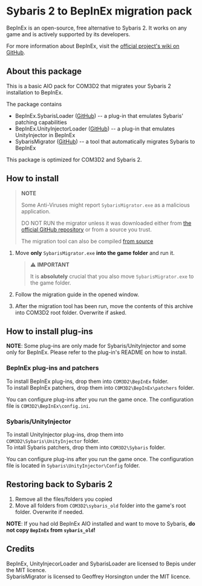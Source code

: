 # Sybaris 2 to BepInEx migration pack

BepInEx is an open-source, free alternative to Sybaris 2. It works on any game and is actively supported by its developers.  

For more information about BepInEx, visit the [official project's wiki on GitHub](https://github.com/BepInEx/BepInEx/wiki).

## About this package

This is a basic AIO pack for COM3D2 that migrates your Sybaris 2 installation to BepInEx.  

The package contains

* BepInEx.SybarisLoader ([GitHub](https://github.com/BepInEx/BepInEx.SybarisLoader.Patcher)) -- a plug-in that emulates Sybaris' patching capabilities
* BepInEx.UnityInjectorLoader ([GitHub](https://github.com/BepInEx/BepInEx.UnityInjectorLoader)) -- a plug-in that emulates UnityInjector in BepInEx
* SybarisMigrator ([GitHub](https://github.com/NeighTools/COM3D2.BepInEx.AIO)) -- a tool that automatically migrates Sybaris to BepInEx

This package is optimized for COM3D2 and Sybaris 2.

## How to install

> **NOTE**
>
> Some Anti-Viruses might report `SybarisMigrator.exe` as a malicious application.  
>
> DO NOT RUN the migrator unless it was downloaded either from [the official GitHub repository](https://github.com/NeighTools/COM3D2.BepInEx.AIO/releases)
> or from a source you trust.
>
> The migration tool can also be compiled [from source](https://github.com/NeighTools/COM3D2.BepInEx.AIO/blob/master/SybarisMigrator/SybarisMigrator/Program.cs)

1. Move **only** `SybarisMigrator.exe` **into the game folder** and run it.
    
    > ⚠️ **IMPORTANT**
    >
    > It is **absolutely** crucial that you also move `SybarisMigrator.exe` to the game folder.

2. Follow the migration guide in the opened window.	
3. After the migration tool has been run, move the contents of this archive into COM3D2 root folder. Overwrite if asked.


## How to install plug-ins

**NOTE**: Some plug-ins are only made for Sybaris/UnityInjector and some only for BepInEx. Please refer to the plug-in's README on how to install.

### BepInEx plug-ins and patchers

To install BepInEx plug-ins, drop them into `COM3D2\BepInEx` folder.  
To install BepInEx patchers, drop them into `COM3D2\BepInEx\patchers` folder.

You can configure plug-ins after you run the game once. The configuration file is `COM3D2\BepInEx\config.ini`.


### Sybaris/UnityInjector

To install UnityInjector plug-ins, drop them into `COM3D2\Sybaris\UnityInjector` folder.  
To intall Sybaris patchers, drop them into `COM3D2\Sybaris` folder.

You can configure plug-ins after you run the game once. The configuration file is located in `Sybaris\UnityInjector\Config` folder.

## Restoring back to Sybaris 2

1. Remove all the files/folders you copied
2. Move all folders from `COM3D2\sybaris_old` folder into the game's root folder. Overwrite if needed.

**NOTE**: If you had old BepInEx AIO installed and want to move to Sybaris, **do not copy `BepInEx` from `sybaris_old`!**

## Credits

BepInEx, UnityInjecorLoader and SybarisLoader are licensed to Bepis under the MIT licence.  
SybarisMigrator is licensed to Geoffrey Horsington under the MIT licence.
